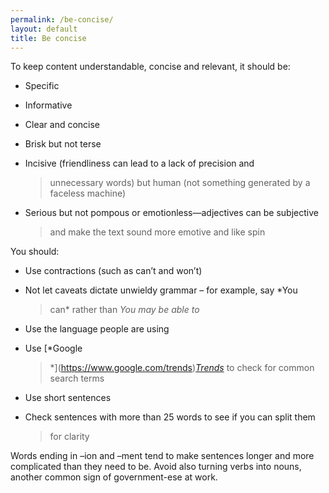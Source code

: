 ```yaml
---
permalink: /be-concise/
layout: default
title: Be concise
---
```

To keep content understandable, concise and relevant, it should be:

-   Specific

-   Informative

-   Clear and concise

-   Brisk but not terse

-   Incisive (friendliness can lead to a lack of precision and
    > unnecessary words) but human (not something generated by a
    > faceless machine)

-   Serious but not pompous or emotionless—adjectives can be subjective
    > and make the text sound more emotive and like spin

You should:

-   Use contractions (such as can’t and won’t)

-   Not let caveats dictate unwieldy grammar – for example, say *You
    > can* rather than *You may be able to*

-   Use the language people are using

-   Use [*Google
    > *](https://www.google.com/trends)[*Trends*](https://www.google.com/trends)
    > to check for common search terms

-   Use short sentences

-   Check sentences with more than 25 words to see if you can split them
    > for clarity

Words ending in –ion and –ment tend to make sentences longer and more
complicated than they need to be. Avoid also turning verbs into nouns,
another common sign of government-ese at work.